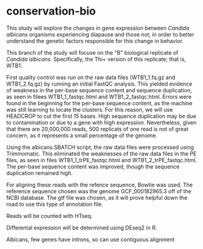 # conservation-bio

This study will explore the changes in gene expression between _Candida albicans_ organisms experiencing diapause and those not, in order to better understand the genetic factors responsible for this change in behavior.

This branch of the study will focuse on the "B" biological replicate of _Candida albicans_. Specifically, the Thi+ version of this replicate; that is, WTB1.  

First quality control was run on the raw data files (WTB1_1.fq.gz and WTB1_2.fq.gz) by running an initial FastQC analysis. This yielded evidence of weakness in the per-base sequence content and sequence duplication, as seen in filees WTB1_1_fastqc.html and WTB1_2_fastqc.html. Errors were found in the beginning for the per-base sequence content, as the machine was still learning to locate the clusters. For this reason, we will use HEADCROP to cut the first 15 bases. High sequence duplication may be due to contamination or due to a gene with high expression. Nevertheless, given that there are 20,000,000 reads, 500 replicats of one read is not of great concern, as it represents a small percentage of the genome.

Using the albicans.SBATCH script, the raw data files were processed using Trimmomatic. This eliminated the weaknesses of the raw data files in the PE files, as seen in files WTB1_1_trPE_fastqc.html and WTB1_2_trPE_fastqc.html. The per-base sequence content was improved, though the sequence duplication remained high.

For aligning these reads with the refence sequence, Bowtie was used. The reference sequence chosen was the genome GCF_000182965.3 off of the NCBI database. The gtf file was chosen, as it will prove helpful down the road to use this type of annotation file.

Reads will be counted with HTseq.

Differental expression will be determined using DEseq2 in R. 

Albicans, few genes have introns, so can use contiguous alignment
